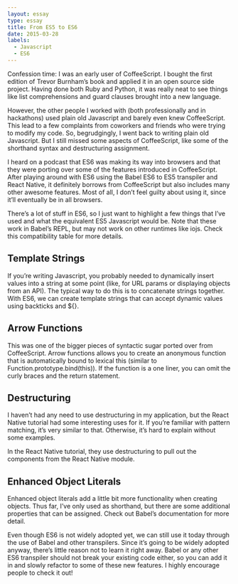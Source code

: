 ```yaml
---
layout: essay
type: essay
title: From ES5 to ES6
date: 2015-03-28
labels:
  - Javascript
  - ES6
---
```


Confession time: I was an early user of CoffeeScript. I bought the first edition of Trevor Burnham’s book and applied it in an open source side project. Having done both Ruby and Python, it was really neat to see things like list comprehensions and guard clauses brought into a new language.

However, the other people I worked with (both professionally and in hackathons) used plain old Javascript and barely even knew CoffeeScript. This lead to a few complaints from coworkers and friends who were trying to modify my code. So, begrudgingly, I went back to writing plain old Javascript. But I still missed some aspects of CoffeeScript, like some of the shorthand syntax and destructuring assignment.

I heard on a podcast that ES6 was making its way into browsers and that they were porting over some of the features introduced in CoffeeScript. After playing around with ES6 using the Babel ES6 to ES5 transpiler and React Native, it definitely borrows from CoffeeScript but also includes many other awesome features. Most of all, I don’t feel guilty about using it, since it’ll eventually be in all browsers.

There’s a lot of stuff in ES6, so I just want to highlight a few things that I’ve used and what the equivalent ES5 Javascript would be. Note that these work in Babel’s REPL, but may not work on other runtimes like iojs. Check this compatibility table for more details.

## Template Strings

If you’re writing Javascript, you probably needed to dynamically insert values into a string at some point (like, for URL params or displaying objects from an API). The typical way to do this is to concatenate strings together. With ES6, we can create template strings that can accept dynamic values using backticks and ${}.

<script src="https://gist.github.com/keokilee/61db699057d4485c5ed8.js"></script>

## Arrow Functions

This was one of the bigger pieces of syntactic sugar ported over from CoffeeScript. Arrow functions allows you to create an anonymous function that is automatically bound to lexical this (similar to Function.prototype.bind(this)). If the function is a one liner, you can omit the curly braces and the return statement.

<script src="https://gist.github.com/keokilee/632600222471ab7e81bd.js"></script>

## Destructuring

I haven’t had any need to use destructuring in my application, but the React Native tutorial had some interesting uses for it. If you’re familiar with pattern matching, it’s very similar to that. Otherwise, it’s hard to explain without some examples.

<script src="https://gist.github.com/keokilee/61db699057d4485c5ed8.js"></script>

In the React Native tutorial, they use destructuring to pull out the components from the React Native module.

<script src="https://gist.github.com/keokilee/88cb74f7f199c28d10ba.js"></script>

## Enhanced Object Literals

Enhanced object literals add a little bit more functionality when creating objects. Thus far, I’ve only used as shorthand, but there are some additional properties that can be assigned. Check out Babel’s documentation for more detail.

<script src="https://gist.github.com/keokilee/66217737857073238cc5.js"></script>

Even though ES6 is not widely adopted yet, we can still use it today through the use of Babel and other transpilers. Since it’s going to be widely adopted anyway, there’s little reason not to learn it right away. Babel or any other ES6 transpiler should not break your existing code either, so you can add it in and slowly refactor to some of these new features. I highly encourage people to check it out!